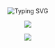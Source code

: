 ## <!-- Typing SVG -->
<p align="center">
        <img
        src="https://readme-typing-svg.herokuapp.com?size=30&width=800&lines=Welcome+To+My+Github+Profile."
            alt="Typing SVG"
        />
    </a>
</p>

<p align="center">
<img src="https://github-stats-alpha.vercel.app/api/?username=botxeditor&cc=000&tc=00ff00&ic=fff000&bc=fff" align="center">
</p>

<p align="middle">        
<a href="https://telegram.dog/offline_3"><img src="https://img.shields.io/badge/Tᴇʟᴇɢʀᴀᴍ-purple.svg?logo=telegram"></a>
